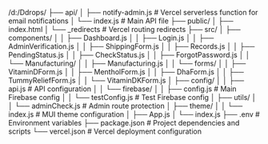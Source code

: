 /d:/Ddrops/
├── api/
│   ├── notify-admin.js     # Vercel serverless function for email notifications
│   └── index.js           # Main API file
├── public/
│   ├── index.html
│   └── _redirects         # Vercel routing redirects
├── src/
│   ├── components/
│   │   ├── Dashboard.js
│   │   ├── Login.js
│   │   ├── AdminVerification.js
│   │   ├── ShippingForm.js
│   │   ├── Records.js
│   │   ├── PendingStatus.js
│   │   ├── CheckStatus.js
│   │   ├── ForgotPassword.js
│   │   └── Manufacturing/
│   │       ├── Manufacturing.js
│   │       └── forms/
│   │           ├── VitaminDForm.js
│   │           ├── MentholForm.js
│   │           ├── DhaForm.js
│   │           ├── TummyReliefForm.js
│   │           └── VitaminDKForm.js
│   ├── config/
│   │   ├── api.js        # API configuration
│   │   └── firebase/
│   │       ├── config.js     # Main Firebase config
│   │       └── testConfig.js # Test Firebase config
│   ├── utils/
│   │   └── adminCheck.js # Admin route protection
│   ├── theme/
│   │   └── index.js      # MUI theme configuration
│   ├── App.js
│   └── index.js
├── .env                   # Environment variables
├── package.json          # Project dependencies and scripts
└── vercel.json           # Vercel deployment configuration
